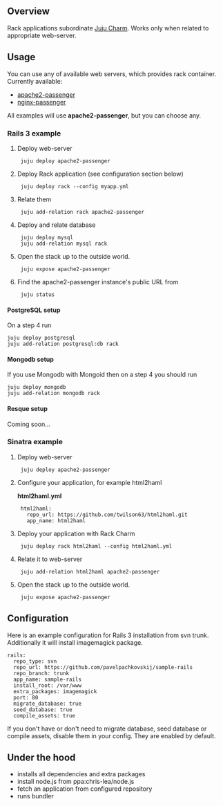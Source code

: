 ## Overview

Rack applications subordinate [Juju Charm](http://jujucharms.com/). Works only when related to appropriate web-server.

## Usage

You can use any of available web servers, which provides rack container. Currently available:

- [apache2-passenger](https://code.launchpad.net/~pavel-pachkovskij/charms/precise/apache2-passenger/trunk)
- [nginx-passenger](https://code.launchpad.net/~pavel-pachkovskij/charms/precise/nginx-passenger/trunk)

All examples will use **apache2-passenger**, but you can choose any.

### Rails 3 example

1. Deploy web-server

        juju deploy apache2-passenger

2. Deploy Rack application (see configuration section below)

        juju deploy rack --config myapp.yml

3. Relate them

        juju add-relation rack apache2-passenger

4. Deploy and relate database

        juju deploy mysql
        juju add-relation mysql rack

5. Open the stack up to the outside world.

        juju expose apache2-passenger

6. Find the apache2-passenger instance's public URL from

        juju status

#### PostgreSQL setup

On a step 4 run

    juju deploy postgresql
    juju add-relation postgresql:db rack

#### Mongodb setup

If you use Mongodb with Mongoid then on a step 4 you should run

    juju deploy mongodb
    juju add-relation mongodb rack

#### Resque setup

Coming soon...

### Sinatra example

1. Deploy web-server

        juju deploy apache2-passenger

2. Configure your application, for example html2haml

    **html2haml.yml**

        html2haml:
          repo_url: https://github.com/twilson63/html2haml.git
          app_name: html2haml

3. Deploy your application with Rack Charm

        juju deploy rack html2haml --config html2haml.yml

4. Relate it to web-server

        juju add-relation html2haml apache2-passenger

5. Open the stack up to the outside world.

        juju expose apache2-passenger

## Configuration

Here is an example configuration for Rails 3 installation from svn trunk. Additionally it will install imagemagick package.

    rails:
      repo_type: svn
      repo_url: https://github.com/pavelpachkovskij/sample-rails
      repo_branch: trunk
      app_name: sample-rails
      install_root: /var/www
      extra_packages: imagemagick
      port: 80
      migrate_database: true
      seed_database: true
      compile_assets: true

If you don't have or don't need to migrate database, seed database or compile assets, disable them in your config. They are enabled by default.

## Under the hood

- installs all dependencies and extra packages
- install node.js from ppa:chris-lea/node.js
- fetch an application from configured repository
- runs bundler